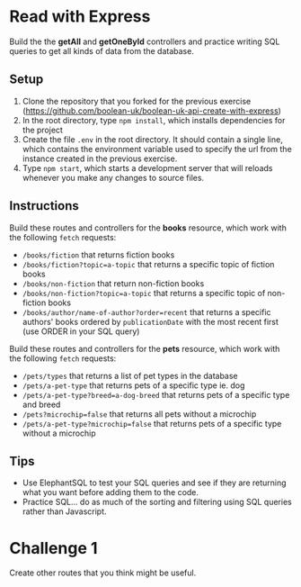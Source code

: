 # Read with Express

Build the the **getAll** and **getOneById** controllers and practice writing SQL queries to get all kinds of data from the database.

## Setup

1. Clone the repository that you forked for the previous exercise (https://github.com/boolean-uk/boolean-uk-api-create-with-express)
2. In the root directory, type `npm install`, which installs dependencies for the project
3. Create the file `.env` in the root directory. It should contain a single line, which contains the environment variable used to specify the url from the instance created in the previous exercise.
4. Type `npm start`, which starts a development server that will reloads whenever you make any changes to source files.

## Instructions

Build these routes and controllers for the **books** resource, which work with the following `fetch` requests:

- `/books/fiction` that returns fiction books
- `/books/fiction?topic=a-topic` that returns a specific topic of fiction books
- `/books/non-fiction` that return non-fiction books
- `/books/non-fiction?topic=a-topic` that returns a specific topic of non-fiction books
- `/books/author/name-of-author?order=recent` that returns a specific authors' books ordered by `publicationDate` with the most recent first (use ORDER in your SQL query)

Build these routes and controllers for the **pets** resource, which work with the following `fetch` requests:

- `/pets/types` that returns a list of pet types in the database
- `/pets/a-pet-type` that returns pets of a specific type ie. dog
- `/pets/a-pet-type?breed=a-dog-breed` that returns pets of a specific type and breed
- `/pets?microchip=false` that returns all pets without a microchip
- `/pets/a-pet-type?microchip=false` that returns pets of a specific type without a microchip

## Tips

- Use ElephantSQL to test your SQL queries and see if they are returning what you want before adding them to the code.
- Practice SQL... do as much of the sorting and filtering using SQL queries rather than Javascript.

# Challenge 1

Create other routes that you think might be useful.